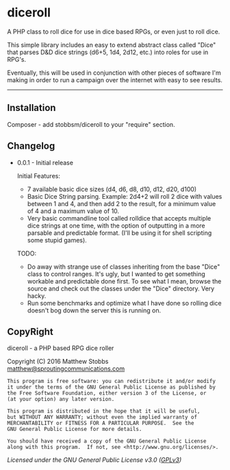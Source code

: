 # diceroll
A PHP class to roll dice for use in dice based RPGs, or even just to roll dice.

This simple library includes an easy to extend abstract class called "Dice" that parses 
D&D dice strings (d6+5, 1d4, 2d12, etc.) into roles for use in RPG's.

Eventually, this will be used in conjunction with other pieces of software I'm making
in order to run a campaign over the internet with easy to see results.

---

Installation
---
Composer - add stobbsm/diceroll to your "require" section.


Changelog
---
- 0.0.1 - Initial release

    Initial Features:
    - 7 available basic dice sizes (d4, d6, d8, d10, d12, d20, d100)
    - Basic Dice String parsing. Example: 2d4+2 will roll 2 dice with values between 1 
    and 4, and then add 2 to the result, for a minimum value of 4 and a maximum value
    of 10.
    - Very basic commandline tool called rolldice that accepts multiple dice strings
    at one time, with the option of outputting in a more parsable and predictable format. 
    (I'll be using it for shell scripting some stupid games).
    
    TODO:
    - Do away with strange use of classes inheriting from the base "Dice" class to control 
    ranges. It's ugly, but I wanted to get something workable and predictable done first.
    To see what I mean, browse the source and check out the classes under the "Dice"
    directory. Very hacky.
    - Run some benchmarks and optimize what I have done so rolling dice doesn't bog down 
    the server this is running on.

CopyRight
---

diceroll - a PHP based RPG dice roller

Copyright (C) 2016  Matthew Stobbs <matthew@sproutingcommunications.com>

    This program is free software: you can redistribute it and/or modify
    it under the terms of the GNU General Public License as published by
    the Free Software Foundation, either version 3 of the License, or
    (at your option) any later version.

    This program is distributed in the hope that it will be useful,
    but WITHOUT ANY WARRANTY; without even the implied warranty of
    MERCHANTABILITY or FITNESS FOR A PARTICULAR PURPOSE.  See the
    GNU General Public License for more details.

    You should have received a copy of the GNU General Public License
    along with this program.  If not, see <http://www.gnu.org/licenses/>.

*Licensed under the GNU General Public License v3.0 ([GPLv3](LICENSE))*

